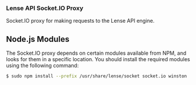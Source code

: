 ### Lense API Socket.IO Proxy

Socket.IO proxy for making requests to the Lense API engine.

## Node.js Modules

The Socket.IO proxy depends on certain modules available from NPM, and looks for them in a specific location. You should install the required modules using the following command:

```sh
$ sudo npm install --prefix /usr/share/lense/socket socket.io winston
```